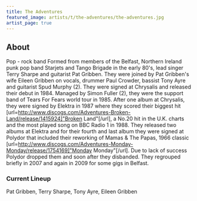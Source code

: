 ```yaml
---
title: The Adventures
featured_image: artists/t/the-adventures/the-adventures.jpg
artist_page: true
---
```

## About

Pop - rock band
Formed from members of the Belfast, Northern Ireland punk pop band Starjets and Tango Brigade in the early 80's, lead singer Terry Sharpe and guitarist Pat Gribben. They were joined by Pat Gribben's wife Eileen Gribben on vocals, drummer Paul Crowder, bassist Tony Ayre and guitarist Spud Murphy (2). They were signed at Chrysalis and released their debut in 1984. Managed by Simon Fuller (2), they were the support band of Tears For Fears world tour in 1985. After one album at Chrysalis, they were signed by Elektra in 1987 where they scored their biggest hit [url=http://www.discogs.com/Adventures-Broken-Land/release/1415924]"Broken Land"[/url], a No.20 hit in the U.K. charts and the most played song on BBC Radio 1 in 1988. They released two albums at Elektra and for their fourth and last album they were signed at Polydor that included their reworking of Mamas & The Papas, 1966 classic [url=http://www.discogs.com/Adventures-Monday-Monday/release/1754169]"Monday Monday"[/url]. Due to lack of success Polydor dropped them and soon after they disbanded. They regrouped briefly in 2007 and again in 2009 for some gigs in Belfast.

### Current Lineup

Pat Gribben, Terry Sharpe, Tony Ayre, Eileen Gribben

